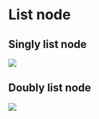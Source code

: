 # List node

## Singly list node

![](https://github.com/hendraanggrian/leetcode-playground/raw/assets/concepts/singly_list_node.svg)

## Doubly list node

![](https://github.com/hendraanggrian/leetcode-playground/raw/assets/concepts/doubly_list_node.svg)
